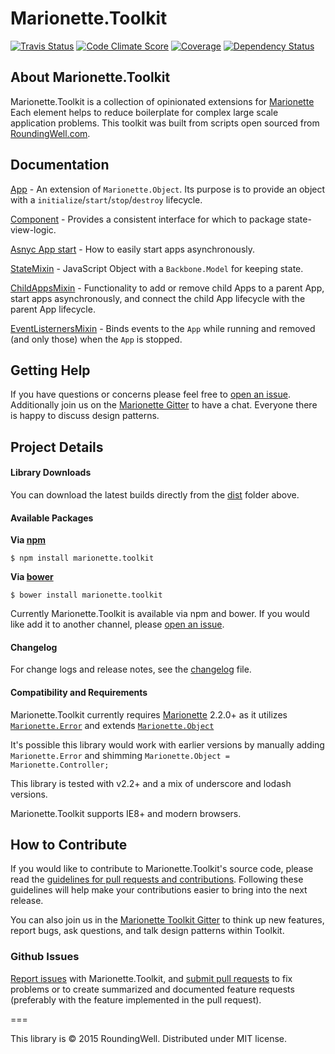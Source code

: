 Marionette.Toolkit
==================

[![Travis Status](http://img.shields.io/travis/RoundingWellOS/marionette.toolkit/master.svg?style=flat&amp;label=travis)](https://travis-ci.org/RoundingWellOS/marionette.toolkit) [![Code Climate Score](http://img.shields.io/codeclimate/github/RoundingWellOS/marionette.toolkit.svg?style=flat)](https://codeclimate.com/github/RoundingWellOS/marionette.toolkit) [![Coverage](http://img.shields.io/codeclimate/coverage/github/RoundingWellOS/marionette.toolkit.svg?style=flat)](https://codeclimate.com/github/RoundingWellOS/marionette.toolkit) [![Dependency Status](http://img.shields.io/david/RoundingWellOS/marionette.toolkit.svg?style=flat)](https://david-dm.org/RoundingWellOS/marionette.toolkit)


## About Marionette.Toolkit

Marionette.Toolkit is a collection of opinionated extensions for
[Marionette](http://marionettejs.com) Each element helps to reduce boilerplate
for complex large scale application problems.  This toolkit was
built from scripts open sourced from [RoundingWell.com](http://roundingwell.com).

## Documentation
  [App](./docs/app.md) - An extension of `Marionette.Object`. Its purpose is to provide an object with a `initialize`/`start`/`stop`/`destroy` lifecycle.

  [Component](./docs/component.md) - Provides a consistent interface for which to package state-view-logic.

  [Asnyc App start](./docs/async-app-start.md) - How to easily start apps asynchronously.

  [StateMixin](./docs/mixins/state.md) - JavaScript Object with a `Backbone.Model` for keeping state.

  [ChildAppsMixin](./docs/mixins/child-apps.md) - Functionality to add or remove child Apps to a parent App, start apps asynchronously, and connect the child App lifecycle with the parent App lifecycle.

  [EventListernersMixin](./docs/mixins/event-listeners.md) - Binds events to the `App` while running and removed (and only those) when the `App` is stopped.


## Getting Help

If you have questions or concerns please feel free to [open an issue](#github-issues).
Additionally join us on the [Marionette Gitter](https://gitter.im/marionettejs/backbone.marionette) to have a chat.
Everyone there is happy to discuss design patterns.


## Project Details

#### Library Downloads

You can download the latest builds directly from the [dist](https://github.com/RoundingWellOS/marionette.toolkit/tree/master/dist) folder above.

#### Available Packages

**Via [npm](https://www.npmjs.com/package/marionette.toolkit)**
```
$ npm install marionette.toolkit
```

**Via [bower](http://bower.io/search/?q=marionette.toolkit)**
```
$ bower install marionette.toolkit
```


Currently Marionette.Toolkit is available via npm and bower. If you would like add it to another channel, please
[open an issue](#github-issues).

#### Changelog

For change logs and release notes, see the [changelog](CHANGELOG.md) file.

#### Compatibility and Requirements

Marionette.Toolkit currently requires [Marionette](http://marionettejs.com) 2.2.0+ as it utilizes [`Marionette.Error`](https://github.com/marionettejs/backbone.marionette/blob/v2.2.0/src/marionette.error.js) and extends
[`Marionette.Object`](https://github.com/marionettejs/backbone.marionette/blob/master/docs/marionette.object.md)

It's possible this library would work with earlier versions by manually adding `Marionette.Error` and shimming
`Marionette.Object = Marionette.Controller;`


This library is tested with v2.2+ and a mix of underscore and lodash versions.

Marionette.Toolkit supports IE8+ and modern browsers.


## How to Contribute

If you would like to contribute to Marionette.Toolkit's source code, please read
the [guidelines for pull requests and contributions](CONTRIBUTING.md).
Following these guidelines will help make your contributions easier to
bring into the next release.

You can also join us in the [Marionette Toolkit Gitter](https://gitter.im/RoundingWellOS/marionette.toolkit) to think up new features, report bugs, ask questions, and talk design patterns within Toolkit.

### Github Issues

[Report issues](https://github.com/RoundingWellOS/marionette.toolkit/issues) with Marionette.Toolkit, and [submit pull requests](https://github.com/RoundingWellOS/marionette.toolkit/pulls) to fix problems or to
create summarized and documented feature requests (preferably with the feature implemented in the pull request).


===

This library is © 2015 RoundingWell. Distributed under MIT license.
